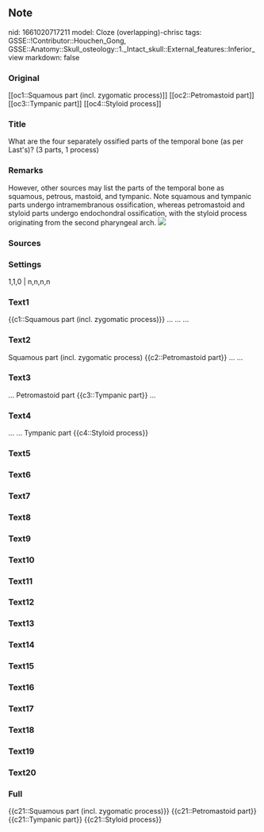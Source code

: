 ## Note
nid: 1661020717211
model: Cloze (overlapping)-chrisc
tags: GSSE::!Contributor::Houchen_Gong, GSSE::Anatomy::Skull_osteology::1._Intact_skull::External_features::Inferior_view
markdown: false

### Original
[[oc1::Squamous part (incl. zygomatic process)]]
[[oc2::Petromastoid part]]
[[oc3::Tympanic part]]
[[oc4::Styloid process]]

### Title
What are the four separately ossified parts of the temporal bone (as per Last's)? (3 parts, 1 process)

### Remarks
However, other sources may list the parts of the temporal bone as
squamous, petrous, mastoid, and tympanic. Note squamous and
tympanic parts undergo intramembranous ossification, whereas
petromastoid and styloid parts undergo endochondral ossification,
with the styloid process originating from the second pharyngeal
arch. <img src= 
"Diagram-of-the-Constiuent-Parts-of-the-Temporal-Bone.jpg">

### Sources


### Settings
1,1,0 | n,n,n,n

### Text1
{{c1::Squamous part (incl. zygomatic process)}}
...
...
...

### Text2
Squamous part (incl. zygomatic process)
{{c2::Petromastoid part}}
...
...

### Text3
...
Petromastoid part
{{c3::Tympanic part}}
...

### Text4
...
...
Tympanic part
{{c4::Styloid process}}

### Text5


### Text6


### Text7


### Text8


### Text9


### Text10


### Text11


### Text12


### Text13


### Text14


### Text15


### Text16


### Text17


### Text18


### Text19


### Text20


### Full
{{c21::Squamous part (incl. zygomatic process)}}
{{c21::Petromastoid part}}
{{c21::Tympanic part}}
{{c21::Styloid process}}
